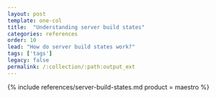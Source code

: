 ```yaml
---
layout: post
template: one-col
title:  "Understanding server build states"
categories: references
order: 10
lead: "How do server build states work?"
tags: ['tags']
legacy: false
permalink: /:collection/:path:output_ext
---
```


{% include references/server-build-states.md product = maestro %}